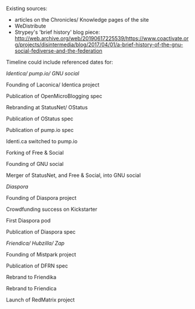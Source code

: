 Existing sources:
* articles on the Chronicles/ Knowledge pages of the site
* WeDistribute
* Strypey's 'brief history' blog piece: http://web.archive.org/web/20190617225539/https://www.coactivate.org/projects/disintermedia/blog/2017/04/01/a-brief-history-of-the-gnu-social-fediverse-and-the-federation

Timeline could include referenced dates for:


*Identica/ pump.io/ GNU social*

Founding of Laconica/ Identica project

Publication of OpenMicroBlogging spec

Rebranding at StatusNet/ OStatus

Publication of OStatus spec

Publication of pump.io spec

Identi.ca switched to pump.io

Forking of Free & Social

Founding of GNU social

Merger of StatusNet, and Free & Social, into GNU social


*Diaspora*

Founding of Diaspora project

Crowdfunding success on Kickstarter

First Diaspora pod

Publication of Diaspora spec


*Friendica/ Hubzilla/ Zap*

Founding of Mistpark project

Publication of DFRN spec

Rebrand to Friendika

Rebrand to Friendica

Launch of RedMatrix project
